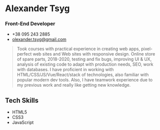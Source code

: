 # Alexander Tsyg

### Front-End Developer

- +38 095 243 2885
- olexander.tsyg@gmail.com

> Took courses with practical experience in creating web apps, pixel-perfect web sites
> and Web sites with responsive design. Online store of spare parts, 2018-2020, testing
> and fix bugs, improving UI & UX, analysis of existing code to adapt with production
> needs, SEO, work with databases. I have proficient in working with
> HTML/CSS/JS/Vue/React/stack of technologies, also familiar with popular modern dev
> tools. Also, I have teamwork experience due to my previous work and really like getting
> new knowledge.

## Tech Skills

- HTML5
- CSS3
- JavaScript

